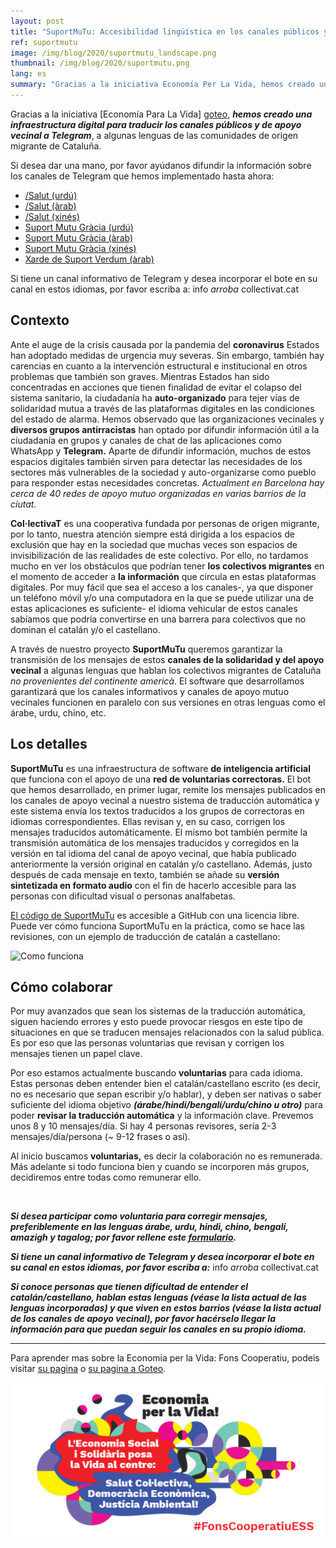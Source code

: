 ```yaml
---
layout: post
title: "SuportMuTu: Accesibilidad lingüística en los canales públicos y apoyo vecinal "
ref: suportmutu
image: /img/blog/2020/suportmutu_landscape.png
thumbnail: /img/blog/2020/suportmutu.png
lang: es
summary: "Gracias a la iniciativa Economía Per La Vida, hemos creado una infraestructura digital para traducir los canales públicos y de apoyo vecinal a Telegram, en algunas lenguas de las comunidades de origen migrante de Cataluña."
---
```


Gracias a la iniciativa [Economía Para La Vida] [goteo], _**hemos creado una infraestructura digital para traducir los canales públicos y de apoyo vecinal a Telegram**_, a algunas lenguas de las comunidades de origen migrante de Cataluña.

Si desea dar una mano, por favor ayúdanos difundir la información sobre los canales de Telegram que hemos implementado hasta ahora:

* [/Salut (urdú)][salutcat_ur]
* [/Salut (àrab)][salutcat_ar]
* [/Salut (xinés)][salutcat_zh]
* [Suport Mutu Gràcia (urdú)][suportgracia_ar]
* [Suport Mutu Gràcia (àrab)][suportgracia_ar]
* [Suport Mutu Gràcia (xinés)][suportgracia_ar]
* [Xarde de Suport Verdum (àrab)][XarxadeSuportVerdum_ar]

Si tiene un canal informativo de Telegram y desea incorporar el bote en su canal en estos idiomas, por favor escriba a: info _arroba_ collectivat.cat

## Contexto

Ante el auge de la crisis causada por la pandemia del **coronavirus** Estados han adoptado medidas de urgencia muy severas. Sin embargo, también hay carencias en cuanto a la intervención estructural e institucional en otros problemas que también son graves. Mientras Estados han sido concentradas en acciones que tienen finalidad de evitar el colapso del sistema sanitario, la ciudadanía ha **auto-organizado** para tejer vías de solidaridad mutua a través de las plataformas digitales en las condiciones del estado de alarma. Hemos observado que las organizaciones vecinales y **diversos grupos antirracistas** han optado por difundir información útil a la ciudadanía en grupos y canales de chat de las aplicaciones como WhatsApp y **Telegram.** Aparte de difundir información, muchos de estos espacios digitales también sirven para detectar las necesidades de los sectores más vulnerables de la sociedad y auto-organizarse como pueblo para responder estas necesidades concretas. _Actualment en Barcelona hay cerca de 40 redes de apoyo mutuo organizadas en varias barrios de la ciutat._

**Col·lectivaT** es una cooperativa fundada por personas de origen migrante, por lo tanto, nuestra atención siempre está dirigida a los espacios de exclusión que hay en la sociedad que muchas veces son espacios de invisibilización de las realidades de este colectivo. Por ello, no tardamos mucho en ver los obstáculos que podrían tener **los colectivos migrantes** en el momento de acceder a **la información** que circula en estas plataformas digitales. Por muy fácil que sea el acceso a los canales-, ya que disponer un teléfono móvil y/o una computadora en la que se puede utilizar una de estas aplicaciones es suficiente- el idioma vehicular de estos canales sabíamos que podría convertirse en una barrera para colectivos que no dominan el catalán y/o el castellano.

A través de nuestro proyecto **SuportMuTu** queremos garantizar la transmisión de los mensajes de estos **canales de la solidaridad y del apoyo vecinal** a algunas lenguas que hablan los colectivos migrantes de Cataluña _no provenientes del continente americà_. El software que desarrollamos garantizará que los canales informativos y canales de apoyo mutuo vecinales funcionen en paralelo con sus versiones en otras lenguas como el árabe, urdu, chino, etc.

## Los detalles

**SuportMuTu** es una infraestructura de software **de inteligencia artificial** que funciona con el apoyo de una **red de voluntarias correctoras.** El bot que hemos desarrollado, en primer lugar, remite los mensajes publicados en los canales de apoyo vecinal a nuestro sistema de traducción automática y este sistema envía los textos traducidos a los grupos de correctoras en idiomas correspondientes. Ellas revisan y, en su caso, corrigen los mensajes traducidos automáticamente. El mismo bot también permite la transmisión automática de los mensajes traducidos y corregidos en la versión en tal idioma del canal de apoyo vecinal, que había publicado anteriormente la versión original en catalán y/o castellano. Además, justo después de cada mensaje en texto, también se añade su **versión sintetizada en formato audio** con el fin de hacerlo accesible para las personas con dificultad visual o personas analfabetas.

[El código de SuportMuTu][github] es accesible a GitHub con una licencia libre. Puede ver cómo funciona SuportMuTu en la práctica, como se hace las revisiones, con un ejemplo de traducción de catalán a castellano:

![Como funciona](/img/blog/2020/suportMuTu_long.gif)

## Cómo colaborar

Por muy avanzados que sean los sistemas de la traducción automática, siguen haciendo errores y esto puede provocar riesgos en este tipo de situaciones en que se traducen mensajes relacionados con la salud pública. Es por eso que las personas voluntarias que revisan y corrigen los mensajes tienen un papel clave.

Por eso estamos actualmente buscando **voluntarias** para cada idioma. Estas personas deben entender bien el catalán/castellano escrito (es decir, no es necesario que sepan escribir y/o hablar), y deben ser nativas o saber suficiente del idioma objetivo **_(árabe/hindi/bengalí/urdu/chino u otro)_** para poder **revisar la traducción automática** y la información clave. Prevemos unos 8 y 10 mensajes/día. Si hay 4 personas revisores, sería 2-3 mensajes/día/persona (~ 9-12 frases o así).

Al inicio buscamos **voluntarias,** es decir la colaboración no es remunerada. Más adelante si todo funciona bien y cuando se incorporen más grupos, decidiremos entre todas como remunerar ello.

<br/>

_**Si desea participar como voluntaria para corregir mensajes, preferiblemente en las lenguas árabe, urdu, hindi, chino, bengalí, amazigh y tagalog; por favor rellene este [formulario][formulari].**_

_**Si tiene un canal informativo de Telegram y desea incorporar el bote en su canal en estos idiomas, por favor escriba a:**_ info _arroba_ collectivat.cat

_**Si conoce personas que tienen dificultad de entender el catalán/castellano, hablan estas lenguas (véase la lista actual de las lenguas incorporadas) y que viven en estos barrios (véase la lista actual de los canales de apoyo vecinal), por favor hacérselo llegar la información para que puedan seguir los canales en su propio idioma.**_


---
Para aprender mas sobre la Economia per la Vida: Fons Cooperatiu, podeis visitar [su pagina][economiaperlavida] o [su pagina a Goteo][goteo].

<img src="/img/blog/2020/economiaperlavida.jpg" width="600"/>

[goteo]: https://ca.goteo.org/project/fons-cooperatiu-front-l-emergencia-social-i-sanita
[github]: https://github.com/CollectivaT-dev/suport_mt
[formulari]: https://limesurvey.collectivat.cat/index.php?r=survey/index&sid=383469
[salutcat_ur]: https://t.me/salutcat_ur
[salutcat_ar]: https://t.me/salutcat_ar
[salutcat_zh]: https://t.me/salutcat_zh
[suportgracia_ur]: https://t.me/suportgracia_ur
[suportgracia_ar]: https://t.me/suportgracia_ar
[suportgracia_zh]: https://t.me/suportgracia_zh
[XarxadeSuportVerdum_ar]: https://t.me/XarxadeSuportVerdum_ar
[economiaperlavida]: http://www.economiaperlavida.cat/
